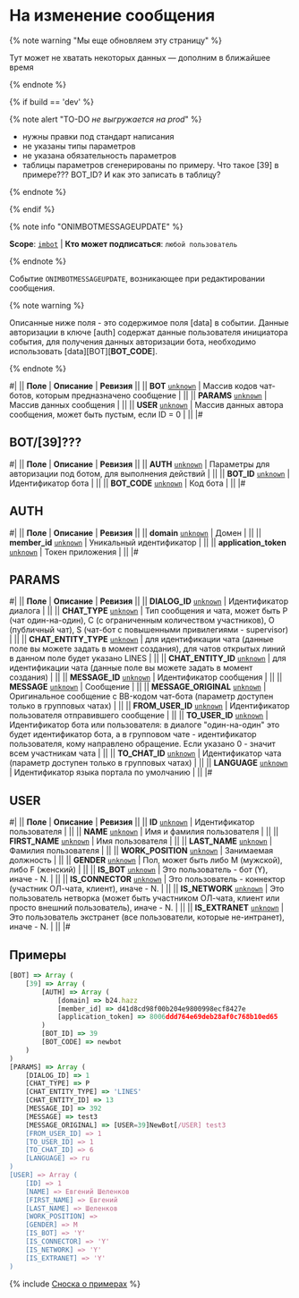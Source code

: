 # На изменение сообщения

{% note warning "Мы еще обновляем эту страницу" %}

Тут может не хватать некоторых данных — дополним в ближайшее время

{% endnote %}

{% if build == 'dev' %}

{% note alert "TO-DO _не выгружается на prod_" %}

- нужны правки под стандарт написания
- не указаны типы параметров
- не указана обязательность параметров
- таблицы параметров сгенерированы по примеру. Что такое [39] в примере??? BOT_ID? И как это записать в таблицу?

{% endnote %}

{% endif %}

{% note info "ONIMBOTMESSAGEUPDATE" %}

**Scope**: [`imbot`](../../../scopes/permissions.md) | **Кто может подписаться**: `любой пользователь`

{% endnote %}

Событие `ONIMBOTMESSAGEUPDATE`, возникающее при редактировании сообщения.

{% note warning %}

Описанные ниже поля - это содержимое поля [data] в событии. Данные авторизации в ключе [auth] содержат данные пользователя инициатора события, для получения данных авторизации бота, необходимо использовать [data][BOT][__BOT_CODE__].

{% endnote %}

#|
|| **Поле** | **Описание** | **Ревизия** ||
|| **BOT** 
[`unknown`](../../../data-types.md) | Массив кодов чат-ботов, которым предназначено сообщение | ||
|| **PARAMS** 
[`unknown`](../../../data-types.md) | Массив данных сообщения | ||
|| **USER** 
[`unknown`](../../../data-types.md) | Массив данных автора сообщения, может быть пустым, если ID = 0 | ||
|#

## BOT/[39]???

#|
|| **Поле** | **Описание** | **Ревизия** ||
|| **AUTH** 
[`unknown`](../../../data-types.md) | Параметры для авторизации под ботом, для выполнения действий | ||
|| **BOT_ID** 
[`unknown`](../../../data-types.md) | Идентификатор бота | ||
|| **BOT_CODE** 
[`unknown`](../../../data-types.md) | Код бота | ||
|#

## AUTH

#|
|| **Поле** | **Описание** | **Ревизия** ||
|| **domain** 
[`unknown`](../../../data-types.md) | Домен | ||
|| **member_id** 
[`unknown`](../../../data-types.md) | Уникальный идентификатор | ||
|| **application_token** 
[`unknown`](../../../data-types.md) | Токен приложения | ||
|#

## PARAMS

#|
|| **Поле** | **Описание** | **Ревизия** ||
|| **DIALOG_ID** 
[`unknown`](../../../data-types.md) | Идентификатор диалога | ||
|| **CHAT_TYPE** 
[`unknown`](../../../data-types.md) | Тип сообщения и чата, может быть P (чат один-на-один), C (с ограниченным количеством участников), O (публичный чат), S (чат-бот с повышенными привилегиями - supervisor) | ||
|| **CHAT_ENTITY_TYPE** 
[`unknown`](../../../data-types.md) | для идентификации чата (данные поле вы можете задать в момент создания), для чатов открытых линий в данном поле будет указано LINES | ||
|| **CHAT_ENTITY_ID** 
[`unknown`](../../../data-types.md) | для идентификации чата (данные поле вы можете задать в момент создания) | ||
|| **MESSAGE_ID** 
[`unknown`](../../../data-types.md) | Идентификатор сообщения | ||
|| **MESSAGE** 
[`unknown`](../../../data-types.md) | Сообщение | ||
|| **MESSAGE_ORIGINAL** 
[`unknown`](../../../data-types.md) | Оригинальное сообщение с BB-кодом чат-бота (параметр доступен только в групповых чатах) | ||
|| **FROM_USER_ID** 
[`unknown`](../../../data-types.md) | Идентификатор пользователя отправившего сообщение | ||
|| **TO_USER_ID** 
[`unknown`](../../../data-types.md) | Идентификатор бота или пользователя: в диалоге "один-на-один" это будет идентификатор бота, а в групповом чате - идентификатор пользователя, кому направлено обращение. Если указано 0 - значит всем участникам чата | ||
|| **TO_CHAT_ID** 
[`unknown`](../../../data-types.md) | Идентификатор чата (параметр доступен только в групповых чатах) | ||
|| **LANGUAGE** 
[`unknown`](../../../data-types.md) | Идентификатор языка портала по умолчанию | ||
|#

## USER

#|
|| **Поле** | **Описание** | **Ревизия** ||
|| **ID** 
[`unknown`](../../../data-types.md) | Идентификатор пользователя | ||
|| **NAME** 
[`unknown`](../../../data-types.md) | Имя и фамилия пользователя | ||
|| **FIRST_NAME** 
[`unknown`](../../../data-types.md) | Имя пользователя | ||
|| **LAST_NAME** 
[`unknown`](../../../data-types.md) | Фамилия пользователя | ||
|| **WORK_POSITION** 
[`unknown`](../../../data-types.md) | Занимаемая должность | ||
|| **GENDER** 
[`unknown`](../../../data-types.md) | Пол, может быть либо M (мужской), либо F (женский) | ||
|| **IS_BOT** 
[`unknown`](../../../data-types.md) | Это пользователь - бот (Y), иначе - N. | ||
|| **IS_CONNECTOR** 
[`unknown`](../../../data-types.md) | Это пользователь - коннектор (участник ОЛ-чата, клиент), иначе - N. | ||
|| **IS_NETWORK** 
[`unknown`](../../../data-types.md) | Это пользователь нетворка (может быть участником ОЛ-чата, клиент или просто внешний пользователь), иначе - N. | ||
|| **IS_EXTRANET** 
[`unknown`](../../../data-types.md) | Это пользователь экстранет (все пользователи, которые не-интранет), иначе - N. | ||
|#

## Примеры

```js
[BOT] => Array (
    [39] => Array (
        [AUTH] => Array (
            [domain] => b24.hazz
            [member_id] => d41d8cd98f00b204e9800998ecf8427e
            [application_token] => 8006ddd764e69deb28af0c768b10ed65
        )
        [BOT_ID] => 39    
        [BOT_CODE] => newbot
    )
)
[PARAMS] => Array (
    [DIALOG_ID] => 1    
    [CHAT_TYPE] => P    
    [CHAT_ENTITY_TYPE] => 'LINES'    
    [CHAT_ENTITY_ID] => 13    
    [MESSAGE_ID] => 392
    [MESSAGE] => test3
    [MESSAGE_ORIGINAL] => [USER=39]NewBot[/USER] test3
    [FROM_USER_ID] => 1
    [TO_USER_ID] => 1
    [TO_CHAT_ID] => 6
    [LANGUAGE] => ru    
)
[USER] => Array (
    [ID] => 1
    [NAME] => Евгений Шеленков
    [FIRST_NAME] => Евгений
    [LAST_NAME] => Шеленков
    [WORK_POSITION] =>
    [GENDER] => M
    [IS_BOT] => 'Y'
    [IS_CONNECTOR] => 'Y'
    [IS_NETWORK] => 'Y'
    [IS_EXTRANET] => 'Y'
)
```

{% include [Сноска о примерах](../../../../_includes/examples.md) %}